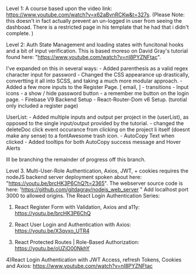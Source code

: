 Level 1: A course based upon the video link: https://www.youtube.com/watch?v=x62aBvnRCKw&t=327s.
(Please Note: this doesn't in fact actually prevent an un-logged in user from seeing the dashboad. There is a restricted page in his template that he had that i didn't complete. )

Level 2: Auth State Management and loading states with funcitonal hooks and a bit of input verification. This is based moreso on David Gray's tutorial found here: "https://www.youtube.com/watch?v=nI8PYZNFtac".

I've expanded on this in several ways: - Added parenthesis as a valid regex character input for password - Changed the CSS appearance up drastically, convertting it all into SCSS, and taking a much more modular approach. - Added a few more inputs to the Register Page. [ email, ] - transitions - Input icons - a show / hide password button - a remember me button on the login page. - Firebase V9 Backend Setup - React-Router-Dom v6 Setup. (turotial only included a register page)

UserList: - Added multiple inputs and output per project in the (userList), as opposed to the single input/output provided by the tutorial. - changed the deleteDoc click event occurance from clicking on the project li itself (doesnt make any sense) to a fontAwesome trash icon. - AutoCopy Text when clicked - Added tooltips for both AutoCopy success message and Hover Alerts

Ill be branching the remainder of progress off this branch.

Level 3. Multi-User-Role Authentication, Axios, JWT, + cookies
requires the nodeJS backend server deployment spoken about here: "https://youtu.be/brcHK3P6ChQ?t=2365". The webserver source code is here: 'https://github.com/gitdagray/nodejs_web_server " Add localhost port 3000 to allowed origins.
The React Login Authentication Series:

1. React Register Form with Validation, Axios and a11y: https://youtu.be/brcHK3P6ChQ

2. React User Login and Authentication with Axios: https://youtu.be/X3qyxo_UTR4

3. React Protected Routes | Role-Based Authorization: https://youtu.be/oUZjO00NkhY

4)React Login Authentication with JWT Access, refresh Tokens, Cookies and Axios: https://www.youtube.com/watch?v=nI8PYZNFtac
